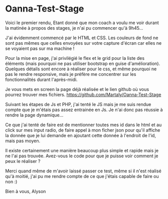 # Oanna-Test-Stage

Voici le premier rendu, 
Etant donné que mon coach a voulu me voir durant la matinée à propos des stages, je n'ai pu commencer qu'à 9h45...

J'ai évidemment commencé par le HTML et CSS. Les couleurs de fond ne sont pas mêmes que celles envoyées sur votre capture d'écran car elles ne se voyaient pas sur ma machine !

Pour la mise en page, j'ai privilégié le flex et le grid pour la liste des éléments (mais pourquoi ne pas utiliser bootstrap en guise d'amélioration).
Quelques détails sont encore à réaliser pour le css, et même pourquoi ne pas le rendre responsive, mais je préfère me concentrer sur les fonctionnalités durant l'après-midi.

Je vous mets en screen la page déjà réalisée et le lien github où vous pourrez trouver mes fichiers.
https://github.com/Martaly/Oanna-Test-Stage

Suivant les étapes de Js et PHP, j'ai tenté le JS mais je me suis rendue compte que je m'étais pas assez entrainée en Js. Je n'ai donc pas réussie à rendre la page dynamique...

Ce que j'ai tenté de faire est de mentionner toutes mes id dans le html et au click sur mes input radio, de faire appel à mon ficher json pour qu'il affiche la donnée que je lui demande en ajoutant cette donnée à l'endroit de l'id, mais pas moyen. 

Il existe certainement une manière beaucoup plus simple et rapide mais je ne l'ai pas trouvée. Avez-vous le code pour que je puisse voir comment je peux le réaliser ?

Merci quand même de m'avoir laissé passer ce test, même si il n'est réalisé qu'à moitié, j'ai pu me rendre compte de ce que j'étais capable de faire ou non :) 

Bien à vous, 
Alyson
